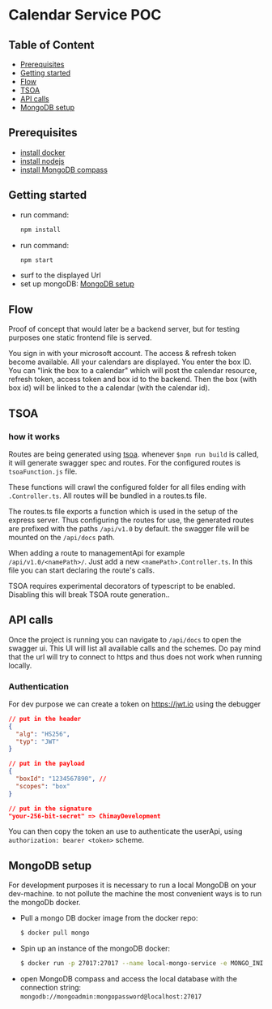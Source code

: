 # Calendar Service POC

## Table of Content
* [Prerequisites](#Prerequisites)
* [Getting started](#Getting-started)
* [Flow](#Flow)
* [TSOA](#TSOA)
* [API calls](#API-Calls)
* [MongoDB setup](#MongoDB-setup)

<a name="Prerequisites"></a>
## Prerequisites
* [install docker](https://docs.docker.com/install/) 
* [install nodejs](https://nodejs.org/)
* [install MongoDB compass](https://www.mongodb.com/download-center/compass)

<a name="Getting-started"></a>
## Getting started
* run command:
  ```BASH
  npm install
  ````
* run command: 
  ```BASH
  npm start
  ```
* surf to the displayed Url
* set up mongoDB: [MongoDB setup](#MongoDB-setup)


<a name="Flow"></a>
## Flow
Proof of concept that would later be a backend server, but for testing purposes one static frontend file is served.

You sign in with your microsoft account. The access & refresh token become available.
All your calendars are displayed. You enter the box ID.
You can "link the box to a calendar" which will post the calendar resource, refresh token, access token and box id to the backend.
Then the box (with box id) will be linked to the a calendar (with the calendar id). 

<a name="TSOA"></a>
## TSOA

### how it works
Routes are being generated using [tsoa](https://github.com/lukeautry/tsoa#readme).
whenever ```$npm run build``` is called, it will generate swagger spec and routes. For the configured routes is ```tsoaFunction.js``` file.

These functions will crawl the configured folder for all files ending with ```.Controller.ts```. All routes will be bundled in a routes.ts file. 

The routes.ts file exports a function which is used in the setup of the express server. Thus configuring the routes for use, the generated routes are prefixed with the paths ```/api/v1.0``` by default. the swagger file will be mounted on the ```/api/docs``` path.

When adding a route to managementApi for example ```/api/v1.0/<namePath>/```. Just add a new ```<namePath>.Controller.ts```. In this file you can start declaring the route's calls.

TSOA requires experimental decorators of typescript to be enabled. Disabling this will break TSOA route generation..
### 

<a name="API-Calls"></a>
## API calls
Once the project is running you can navigate to ```/api/docs``` to open the swagger ui.
This UI will list all available calls and the schemes.
Do pay mind that the url will try to connect to https and thus does not work when running locally.

### Authentication
For dev purpose we can create a token on https://jwt.io using the debugger

```JSON
// put in the header 
{
  "alg": "HS256",
  "typ": "JWT"
}
```
```JSON
// put in the payload 
{
  "boxId": "1234567890", // 
  "scopes": "box"
}
```
```JSON
// put in the signature
"your-256-bit-secret" => ChimayDevelopment
```

You can then copy the token an use to authenticate the userApi, using ```authorization: bearer <token>``` scheme.

<a name="MongoDB-setup"></a>
## MongoDB setup
For development purposes it is necessary to run a local MongoDB on your dev-machine.
to not pollute the machine the most convenient ways is to run the mongoDb docker.
  * Pull a mongo DB docker image from the docker repo:
    ```BASH 
    $ docker pull mongo 
    ```
  * Spin up an instance of the mongoDB docker:
    ```BASH 
    $ docker run -p 27017:27017 --name local-mongo-service -e MONGO_INITDB_ROOT_USERNAME=mongoadmin -e MONGO_INITDB_ROOT_PASSWORD=mongopassword -d mongo
    ```
  * open MongoDB compass and access the local database with the connection string: `mongodb://mongoadmin:mongopassword@localhost:27017`
